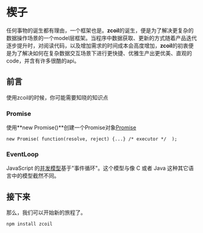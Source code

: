 # 楔子

任何事物的诞生都有理由，一个框架也是。**zcoil**的诞生，便是为了解决更复杂的数据操作场景的一个model层框架。当程序中数据获取、更新的方式随着产品迭代逐步提升时，对阅读代码，以及增加需求的时间成本会高度增加，**zcoil**的初衷便是为了解决如何在复杂数据交互场景下进行更快捷、优雅生产出更优美、直观的code，并含有许多很酷的api。

## 前言
使用zcoil的时候，你可能需要知晓的知识点

### Promise

使用**new Promise()**创建一个Promise对象<a href="https://developer.mozilla.org/zh-CN/docs/Web/JavaScript/Reference/Global_Objects/Promise">Promise</a>
```
new Promise( function(resolve, reject) {...} /* executor */  );
```

### EventLoop

JavaScript 的<a href="https://developer.mozilla.org/zh-CN/docs/Web/JavaScript/EventLoop">并发模型</a>基于"事件循环"。这个模型与像 C 或者 Java 这种其它语言中的模型截然不同。

## 接下来
那么，我们可以开始新的旅程了。
```
npm install zcoil
```
